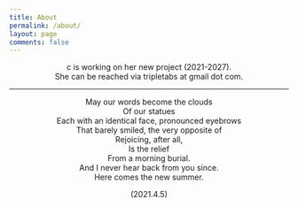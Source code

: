 ```yaml
---
title: About
permalink: /about/
layout: page
comments: false
---
```


<p style="text-align: center;">c is working on her new project (2021-2027).<br>
She can be reached via tripletabs at gmail dot com.</p>

----

<p style="text-align: center;">May our words become the clouds<br>
Of our statues<br>
Each with an identical face, pronounced eyebrows<br>
That barely smiled, the very opposite of<br>
Rejoicing, after all,<br>
Is the relief<br>
From a morning burial.<br>
And I never hear back from you since.<br>
Here comes the new summer.</p>

<p style="text-align: center;">(2021.4.5)</p>
